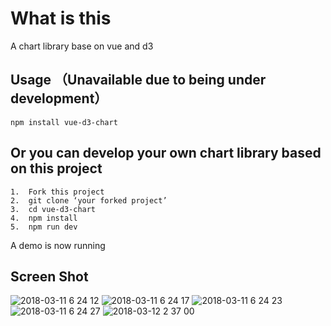 # What is this
A chart library base on vue and d3
## Usage （Unavailable due to being under development）
```
npm install vue-d3-chart
```
## Or you can develop your own chart library based on this project
```
1.  Fork this project
2.  git clone ‘your forked project’
3.  cd vue-d3-chart
4.  npm install
5.  npm run dev
```
A demo is now running
## Screen Shot
![2018-03-11 6 24 12](https://user-images.githubusercontent.com/21496977/37252278-81dc109c-2559-11e8-9362-d225130d893c.png)
![2018-03-11 6 24 17](https://user-images.githubusercontent.com/21496977/37252279-820e3928-2559-11e8-8021-779eeb89c765.png)
![2018-03-11 6 24 23](https://user-images.githubusercontent.com/21496977/37252280-823f89ce-2559-11e8-83c8-4e5e3c97b4f0.png)
![2018-03-11 6 24 27](https://user-images.githubusercontent.com/21496977/37252281-8270e30c-2559-11e8-9885-1962436688a9.png)
![2018-03-12 2 37 00](https://user-images.githubusercontent.com/21496977/37268873-13fa7d16-2603-11e8-9eb8-95a1b874e68b.png)

